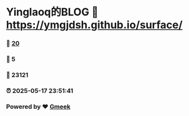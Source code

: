 # Yinglaoq的BLOG :link: https://ymgjdsh.github.io/surface/ 
### :page_facing_up: [20](https://ymgjdsh.github.io/surface//tag.html) 
### :speech_balloon: 5 
### :hibiscus: 23121 
### :alarm_clock: 2025-05-17 23:51:41 
### Powered by :heart: [Gmeek](https://github.com/Meekdai/Gmeek)
